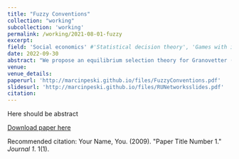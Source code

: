 ```yaml
---
title: "Fuzzy Conventions"
collection: "working"
subcollection: 'working'
permalink: /working/2021-08-01-fuzzy
excerpt: 
field: 'Social economics' #'Statistical decision theory', 'Games with incomplete information', 'Dynamic Games', 'Social economics'
date: 2022-09-30
abstract: "We propose an equilibrium selection theory for Granovetter (1978)'s threshold adoption model on networks. In the model, each agent adopts a new behavior only if the fraction of her neighbors doing the same is larger than her i.i.d. threshold. A fuzzy convention x is a profile where, for (almost) all agents, approximately x fraction of their neighbors adopts a new behavior. A random-utility (RU) dominant outcome x\* is a maximizer of an integral of the distribution of thresholds. The definition generalizes Harsanyi and Selten (1988)'s risk dominance to coordination games with random utility. We show that each network, if the number of agents is large and each agent has sufficiently many neighbors, has a fuzzy convention x\*. On some networks, including a city network, all equilibria are fuzzy conventions x\*. Fuzzy convention x\* is the only profile with such properties, and the only profile robust to incomplete information about the network structure."
venue:
venue_details:
paperurl: 'http://marcinpeski.github.io/files/FuzzyConventions.pdf'
slidesurl: 'http://marcinpeski.github.io/files/RUNetworksslides.pdf'
citation: 
---
```

Here should be abstract

[Download paper here](http://academicpages.github.io/files/paper1.pdf)

Recommended citation: Your Name, You. (2009). "Paper Title Number 1." <i>Journal 1</i>. 1(1).